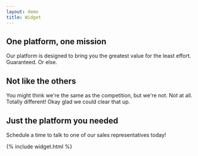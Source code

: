 ```yaml
---
layout: demo
title: Widget
---
```


## One platform, one mission

Our platform is designed to bring you the greatest value for the least effort. Guaranteed. Or else.

## Not like the others

You might think we're the same as the competition, but we're not. Not at all. Totally different! Okay glad we could clear that up.

## Just the platform you needed

Schedule a time to talk to one of our sales representatives today!

{% include widget.html %}
